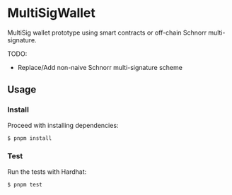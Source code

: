 # MultiSigWallet

MultiSig wallet prototype using smart contracts or off-chain Schnorr multi-signature.

TODO:

- Replace/Add non-naive Schnorr multi-signature scheme

## Usage

### Install

Proceed with installing dependencies:

```sh
$ pnpm install
```

### Test

Run the tests with Hardhat:

```sh
$ pnpm test
```
